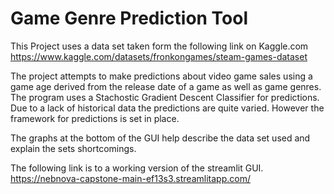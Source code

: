 # Game Genre Prediction Tool

This Project uses a data set taken form the following link on Kaggle.com
https://www.kaggle.com/datasets/fronkongames/steam-games-dataset

The project attempts to make predictions about video game sales using a game age derived from the release date of a game as well as game genres. The program uses a Stachostic Gradient Descent Classifier for predictions. Due to a lack of historical data the predictions are quite varied. However the framework for predictions is set in place.

The graphs at the bottom of the GUI help describe the data set used and explain the sets shortcomings.

The following link is to a working version of the streamlit GUI.
https://nebnova-capstone-main-ef13s3.streamlitapp.com/
